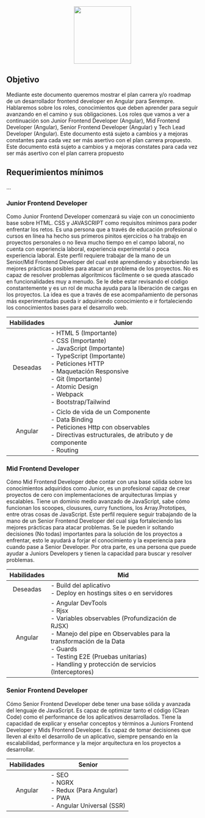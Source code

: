 <div align="center">
  <img src="http://assets.stickpng.com/images/5847ea22cef1014c0b5e4833.png" width="auto" height="150px"/>
</div>

## Objetivo 

Mediante este documento queremos mostrar el plan carrera y/o roadmap de un desarrollador frontend developer en Angular para Serempre. Hablaremos sobre los roles, conocimientos que deben aprender para seguir avanzando en el camino y sus obligaciones. Los roles que vamos a ver a continuación son Junior Frontend Developer (Angular), Mid Frontend Developer (Angular), Senior Frontend Developer (Angular) y Tech Lead Developer (Angular). Este documento está sujeto a cambios y a mejoras constantes para cada vez ser más asertivo con el plan carrera propuesto. Este documento está sujeto a cambios y a mejoras constates para cada vez ser más asertivo con el plan carrera propuesto

## Requerimientos mínimos

...

### Junior Frontend Developer

Como Junior Frontend Developer comenzará su viaje con un conocimiento base sobre HTML. CSS y JAVASCRIPT como requisitos mínimos para poder enfrentar los retos. Es una persona que a través de educación profesional o cursos en línea ha hecho sus primeros pinitos ejercicios o ha trabajo en proyectos personales o no lleva mucho tiempo en el campo laboral, no cuenta con experiencia laboral, experiencia experimental o poca experiencia laboral. Este perfil requiere trabajar de la mano de un Senior/Mid Frontend Developer del cual esté aprendiendo y absorbiendo las mejores prácticas posibles para atacar un problema de los proyectos. No es capaz de resolver problemas algorítmicos fácilmente o se queda atascado en funcionalidades muy a menudo. Se le debe estar revisando el código constantemente y es un rol de mucha ayuda para la liberación de cargas en los proyectos. La idea es que a través de ese acompañamiento de personas más experimentadas pueda ir adquiriendo conocimiento e ir fortaleciendo los conocimientos bases para el desarrollo web.

| Habilidades | Junior |
| :-------------: | ------------- |
| Deseadas | - HTML 5 (Importante)<br>- CSS (Importante)<br>- JavaScript (Importante)<br>- TypeScript (Importante)<br>- Peticiones HTTP<br>- Maquetación Responsive<br>- Git (Importante)<br>- Atomic Design<br>- Webpack<br>- Bootstrap/Tailwind | 
| Angular |- Ciclo de vida de un Componente<br>- Data Binding<br>- Peticiones Http con observables<br>- Directivas estructurales, de atributo y de componente<br>- Routing |

### Mid Frontend Developer

Cómo Mid Frontend Developer debe contar con una base sólida sobre los conocimientos adquiridos como Junior, es un profesional capaz de crear proyectos de cero con implementaciones de arquitecturas limpias y escalables. Tiene un dominio medio avanzado de JavaScript, sabe cómo funcionan los scoopes, clousures, curry functions, los Array.Prototipes, entre otras cosas de JavaScript. Este perfil requiere seguir trabajando de la mano de un Senior Frontend Developer del cual siga fortaleciendo las mejores prácticas para atacar problemas. Se le pueden ir soltando decisiones (No todas) importantes para la solución de los proyectos a enfrentar, esto le ayudará a forjar el conocimiento y la experiencia para cuando pase a Senior Developer. Por otra parte, es una persona que puede ayudar a Juniors Developers y tienen la capacidad para buscar y resolver problemas.

| Habilidades | Mid |
| :-------------: | ------------- |
| Deseadas | - Build del aplicativo<br>- Deploy en hostings sites o en servidores | 
| Angular |- Angular DevTools<br>- Rjsx<br>- Variables observables (Profundización de RJSX)<br>- Manejo del pipe en Observables para la transformación de la Data<br>- Guards<br>- Testing E2E (Pruebas unitarias)<br>- Handling y protección de servicios (Interceptores) |

### Senior Frontend Developer

Cómo Senior Frontend Developer debe tener una base sólida y avanzada del lenguaje de JavaScript. Es capaz de optimizar tanto el código (Clean Code) como el performance de los aplicativos desarrollados. Tiene la capacidad de explicar y enseñar conceptos y términos a Juniors Frontend Developer y Mids Frontend Developer. Es capaz de tomar decisiones que lleven al éxito el desarrollo de un aplicativo, siempre pensando en la escalabilidad, performance y la mejor arquitectura en los proyectos a desarrollar. 

| Habilidades | Senior |
| :-------------: | ------------- |
| Angular |- SEO<br>- NGRX<br>- Redux (Para Angular)<br>- PWA<br>- Angular Universal (SSR) | 


